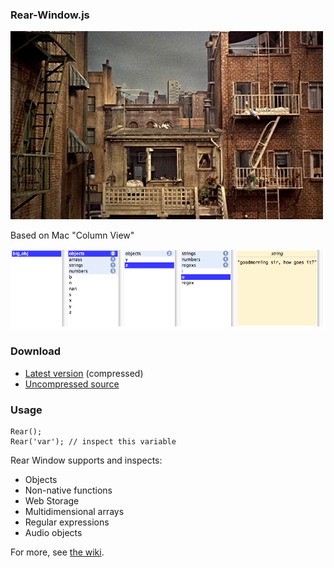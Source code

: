 ### Rear-Window.js

![Rear Window, Alfred Hitchcock, 1954](https://github.com/lukes/rear-window.js/raw/master/github/rearwindow.jpg)

Based on Mac "Column View"

![Screen Cap](https://github.com/lukes/rear-window.js/raw/master/github/screen.png)

### Download

* [Latest version](https://github.com/lukes/rear-window.js/raw/master/lib/rear-window.js) (compressed)
* [Uncompressed source](https://github.com/lukes/rear-window.js/raw/master/uncompressed/rear-window.src.js)

### Usage

    Rear();
    Rear('var'); // inspect this variable

Rear Window supports and inspects:

* Objects
* Non-native functions
* Web Storage
* Multidimensional arrays
* Regular expressions
* Audio objects

For more, see [the wiki](https://github.com/lukes/rear-window.js/wiki).